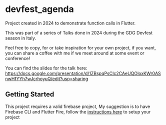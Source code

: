 # devfest_agenda

Project created in 2024 to demonstrate function calls in Flutter.

This was part of a series of Talks done in 2024 during the GDG Devfest season in Italy.

Feel free to copy, for or take inspiration for your own project, if you want, you can share a coffee with me if we meet around at some event or conference!

You can find the slides for the talk here: https://docs.google.com/presentation/d/1ZBspqPsCIc2CAeUQOloxKWr0ASnwHfYYh7wJcrhoyuQ/edit?usp=sharing


## Getting Started

This project requires a valid firebase project, My suggestion is to have Firebase CLI and Flutter Fire, follow the [instructions here](https://firebase.google.com/docs/flutter/setup) to setup your project